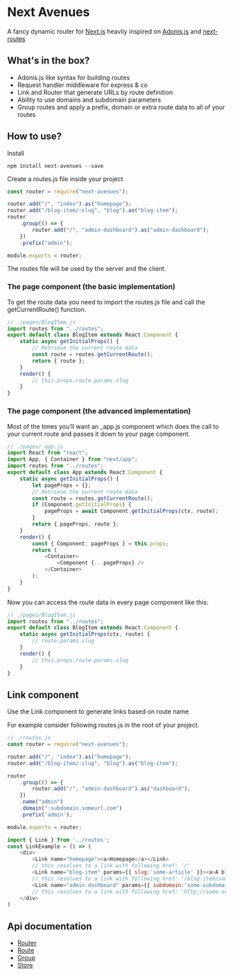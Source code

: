 # Next Avenues

A fancy dynamic router for [Next.js](https://nextjs.org/) heavily inspired on [Adonis.js](https://adonisjs.com/) and [next-routes](https://github.com/fridays/next-routes)

## What's in the box?

- Adonis.js like syntax for building routes
- Request handler middleware for express & co
- Link and Router that generate URLs by route definition
- Ability to use domains and subdomain parameters
- Group routes and apply a prefix, domain or extra route data to all of your routes

## How to use?

Install

```
npm install next-avenues --save
```

Create a routes.js file inside your project

```js
const router = require("next-avenues");

router.add("/", "index").as("homepage");
router.add("/blog-item/:slug", "blog").as("blog-item");
router
	.group(() => {
		router.add("/", "admin-dashboard").as("admin-dashboard");
	})
	.prefix("admin");

module.exports = router;
```

The routes file will be used by the server and the client.

### The page component (the basic implementation)

To get the route data you need to import the routes.js file and call the getCurrentRoute() function.

```js
// ./pages/BlogItem.js
import routes from "../routes";
export default class BlogItem extends React.Component {
	static async getInitialProps() {
		// Retrieve the current route data
		const route = routes.getCurrentRoute();
		return { route };
	}
	render() {
        // this.props.route.params.slug
	}
}
```

### The page component (the advanced implementation)

Most of the times you'll want an \_app.js component which does the call to your current route and passes it down to your page component.

```js
// ./pages/_app.js
import React from "react";
import App, { Container } from "next/app";
import routes from "../routes";
export default class App extends React.Component {
	static async getInitialProps() {
		let pageProps = {};
		// Retrieve the current route data
		const route = routes.getCurrentRoute();
		if (Component.getInitialProps) {
			pageProps = await Component.getInitialProps(ctx, route);
		}
		return { pageProps, route };
	}
	render() {
		const { Component, pageProps } = this.props;
		return (
			<Container>
			    <Component {...pageProps} />
			</Container>
		);
	}
}
```

Now you can access the route data in every page component like this:

```js
// ./pages/BlogItem.js
import routes from "../routes";
export default class BlogItem extends React.Component {
	static async getInitialProps(ctx, route) {
		// route.params.slug
	}
	render() {
		// this.props.route.params.slug
	}
}
```

## Link component

Use the Link component to generate links based on route name

For example consider following routes.js in the root of your project.
```js
// ./routes.js
const router = require("next-avenues");

router.add("/", "index").as("homepage");
router.add("/blog-item/:slug", "blog").as("blog-item");

router
	.group(() => {
		router.add("/", "admin-dashboard").as("dashboard");
	})
    .name("admin")
    .domain(":subdomain.someurl.com")
    .prefix('admin');

module.exports = router;
```

```js
import { Link } from '../routes';
const LinkExample = () => (
    <div>
        <Link name="homepage"><a>Homepage</a></Link>
        // this resolves to a link with following href: '/'
        <Link name="blog-item" params={{ slug:'some-article' }}><a>A blog post</a></Link>
        // this resolves to a link with following href: '/blog-item/some-article'
        <Link name="admin.dashboard" params={{ subdomain:'some-subdomain' }}><a>A complex route url</a></Link>
        // this resolves to a link with following href: 'http://some-subdomain.someurl.com/admin/'
    </div>
)
```

## Api documentation

- [Router](/docs/router.md)
- [Route](/docs/route.md)
- [Group](/docs/group.md)
- [Store](/docs/store.md)
